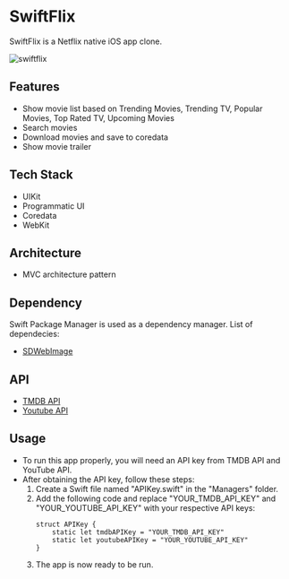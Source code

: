 # SwiftFlix

SwiftFlix is a Netflix native iOS app clone.

![swiftflix](https://github.com/irfanizudin/netflix-clone/assets/67688261/340a88e6-a087-45f7-bf7d-8865473d56e6)

## Features

- Show movie list based on Trending Movies, Trending TV, Popular Movies, Top Rated TV, Upcoming Movies
- Search movies
- Download movies and save to coredata
- Show movie trailer

## Tech Stack

- UIKit
- Programmatic UI
- Coredata
- WebKit

## Architecture

- MVC architecture pattern

## Dependency

Swift Package Manager is used as a dependency manager. List of dependecies:

- [SDWebImage](https://github.com/SDWebImage/SDWebImage.git)

## API

- [TMDB API](https://developer.themoviedb.org/reference/intro/getting-started)
- [Youtube API](https://developers.google.com/youtube/v3)

## Usage

- To run this app properly, you will need an API key from TMDB API and YouTube API.
- After obtaining the API key, follow these steps:
  1. Create a Swift file named "APIKey.swift" in the "Managers" folder.
  2. Add the following code and replace "YOUR_TMDB_API_KEY" and "YOUR_YOUTUBE_API_KEY" with your respective API keys:
     ```
     struct APIKey {
         static let tmdbAPIKey = "YOUR_TMDB_API_KEY"
         static let youtubeAPIKey = "YOUR_YOUTUBE_API_KEY"
     }
     ```
  3. The app is now ready to be run.
